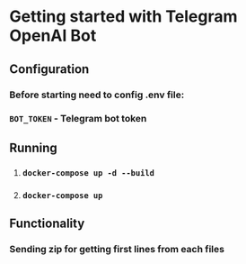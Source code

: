 # Getting started with Telegram OpenAI Bot

## Configuration

### Before starting need to config .env file:
### `BOT_TOKEN` - Telegram bot token

## Running

1) ### `docker-compose up -d --build`
2) ### `docker-compose up`

## Functionality

### Sending zip for getting first lines from each files